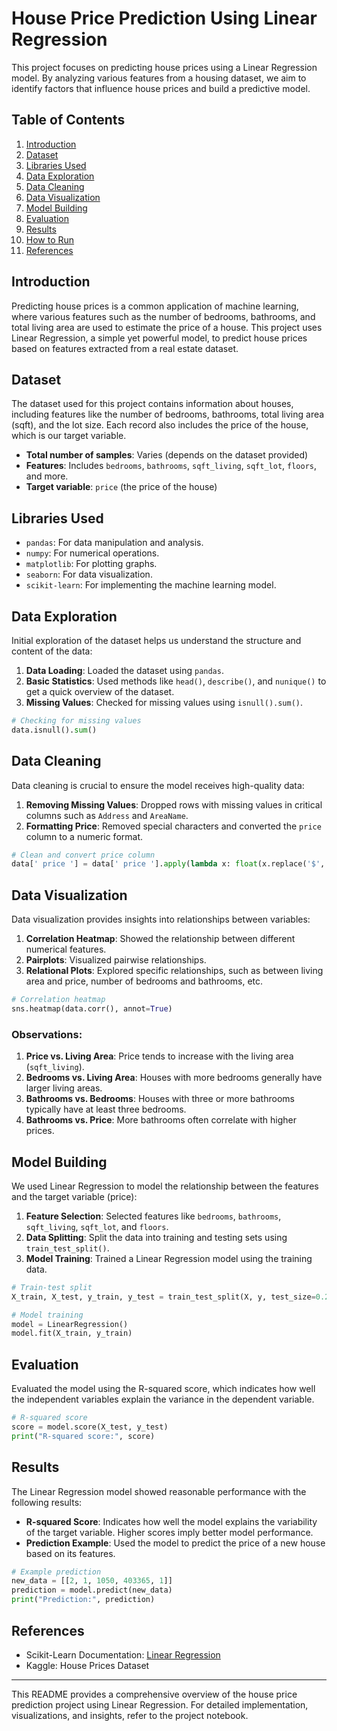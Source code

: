 # House Price Prediction Using Linear Regression

This project focuses on predicting house prices using a Linear Regression model. By analyzing various features from a housing dataset, we aim to identify factors that influence house prices and build a predictive model.

## Table of Contents

1. [Introduction](#introduction)
2. [Dataset](#dataset)
3. [Libraries Used](#libraries-used)
4. [Data Exploration](#data-exploration)
5. [Data Cleaning](#data-cleaning)
6. [Data Visualization](#data-visualization)
7. [Model Building](#model-building)
8. [Evaluation](#evaluation)
9. [Results](#results)
10. [How to Run](#how-to-run)
11. [References](#references)

## Introduction

Predicting house prices is a common application of machine learning, where various features such as the number of bedrooms, bathrooms, and total living area are used to estimate the price of a house. This project uses Linear Regression, a simple yet powerful model, to predict house prices based on features extracted from a real estate dataset.

## Dataset

The dataset used for this project contains information about houses, including features like the number of bedrooms, bathrooms, total living area (sqft), and the lot size. Each record also includes the price of the house, which is our target variable.

- **Total number of samples**: Varies (depends on the dataset provided)
- **Features**: Includes `bedrooms`, `bathrooms`, `sqft_living`, `sqft_lot`, `floors`, and more.
- **Target variable**: `price` (the price of the house)

## Libraries Used

- `pandas`: For data manipulation and analysis.
- `numpy`: For numerical operations.
- `matplotlib`: For plotting graphs.
- `seaborn`: For data visualization.
- `scikit-learn`: For implementing the machine learning model.

## Data Exploration

Initial exploration of the dataset helps us understand the structure and content of the data:

1. **Data Loading**: Loaded the dataset using `pandas`.
2. **Basic Statistics**: Used methods like `head()`, `describe()`, and `nunique()` to get a quick overview of the dataset.
3. **Missing Values**: Checked for missing values using `isnull().sum()`.

```python
# Checking for missing values
data.isnull().sum()
```

## Data Cleaning

Data cleaning is crucial to ensure the model receives high-quality data:

1. **Removing Missing Values**: Dropped rows with missing values in critical columns such as `Address` and `AreaName`.
2. **Formatting Price**: Removed special characters and converted the `price` column to a numeric format.

```python
# Clean and convert price column
data[' price '] = data[' price '].apply(lambda x: float(x.replace('$', '').replace(',', '').strip()))
```

## Data Visualization

Data visualization provides insights into relationships between variables:

1. **Correlation Heatmap**: Showed the relationship between different numerical features.
2. **Pairplots**: Visualized pairwise relationships.
3. **Relational Plots**: Explored specific relationships, such as between living area and price, number of bedrooms and bathrooms, etc.

```python
# Correlation heatmap
sns.heatmap(data.corr(), annot=True)
```

### Observations:

1. **Price vs. Living Area**: Price tends to increase with the living area (`sqft_living`).
2. **Bedrooms vs. Living Area**: Houses with more bedrooms generally have larger living areas.
3. **Bathrooms vs. Bedrooms**: Houses with three or more bathrooms typically have at least three bedrooms.
4. **Bathrooms vs. Price**: More bathrooms often correlate with higher prices.

## Model Building

We used Linear Regression to model the relationship between the features and the target variable (price):

1. **Feature Selection**: Selected features like `bedrooms`, `bathrooms`, `sqft_living`, `sqft_lot`, and `floors`.
2. **Data Splitting**: Split the data into training and testing sets using `train_test_split()`.
3. **Model Training**: Trained a Linear Regression model using the training data.

```python
# Train-test split
X_train, X_test, y_train, y_test = train_test_split(X, y, test_size=0.2, random_state=42)

# Model training
model = LinearRegression()
model.fit(X_train, y_train)
```

## Evaluation

Evaluated the model using the R-squared score, which indicates how well the independent variables explain the variance in the dependent variable.

```python
# R-squared score
score = model.score(X_test, y_test)
print("R-squared score:", score)
```

## Results

The Linear Regression model showed reasonable performance with the following results:

- **R-squared Score**: Indicates how well the model explains the variability of the target variable. Higher scores imply better model performance.
- **Prediction Example**: Used the model to predict the price of a new house based on its features.

```python
# Example prediction
new_data = [[2, 1, 1050, 403365, 1]]
prediction = model.predict(new_data)
print("Prediction:", prediction)
```


## References

- Scikit-Learn Documentation: [Linear Regression](https://scikit-learn.org/stable/modules/generated/sklearn.linear_model.LinearRegression.html)
- Kaggle: House Prices Dataset

---

This README provides a comprehensive overview of the house price prediction project using Linear Regression. For detailed implementation, visualizations, and insights, refer to the project notebook.
